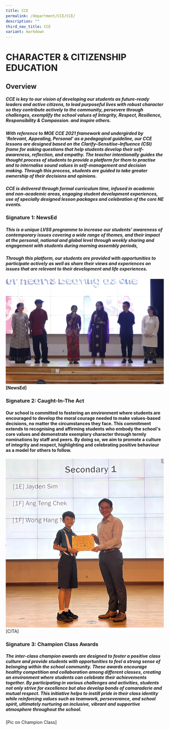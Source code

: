 ```yaml
---
title: CCE
permalink: /department/CCE/CCE/
description: ""
third_nav_title: CCE
variant: markdown
---
```

CHARACTER & CITIZENSHIP EDUCATION
===

## Overview  
##### CCE is key to our vision of developing our students as future-ready leaders and active citizens, to lead purposeful lives with robust character so they contribute actively to the community, persevere through challenges, exemplify the school values of Integrity, Respect, Resilience, Responsibility & Compassion. and inspire others.

##### With reference to MOE CCE 2021 framework and undergirded by ‘Relevant, Appealing, Personal' as a pedagogical guideline, our CCE lessons are designed based on the Clarify–Sensitise–Influence (CSI) frame for asking questions that help students develop their self-awareness, reflection, and empathy. The teacher intentionally guides the thought process of students to provide a platform for them to practise and to internalise sound values in self-management and decision making. Through this process, students are guided to take greater ownership of their decisions and opinions.

##### CCE is delivered through formal curriculum time, infused in academic and non-academic areas, engaging student development experiences, use of specially designed lesson packages and celebration of the core NE events.

  

### Signature 1: NewsEd

##### This is a unique LVSS programme to increase our students’ awareness of contemporary issues covering a wide range of themes, and their impact at the personal, national and global level through weekly sharing and engagement with students during morning assembly periods,

##### Through this platform, our students are provided with opportunities to participate actively as well as share their views and experiences on issues that are relevant to their development and life experiences.

![](/images/CCE/NewsEd_.jpg)**\[NewsEd\]**  
  
### **Signature 2: Caught-In-The Act**

#### Our school is committed to fostering an environment where students are encouraged to develop the moral courage needed to make values-based decisions, no matter the circumstances they face. This commitment extends to recognising and affirming students who embody the school's core values and demonstrate exemplary character through termly nominations by staff and peers. By doing so, we aim to promote a culture of integrity and respect, highlighting and celebrating positive behaviour as a model for others to follow.


![](/images/CCE/CITA.jpg)\[CITA\]


  
### Signature 3: Champion Class Awards


##### The inter-class champion awards are designed to foster a positive class culture and provide students with opportunities to feel a strong sense of belonging within the school community. These awards encourage healthy competition and collaboration among different classes, creating an environment where students can celebrate their achievements together. By participating in various challenges and activities, students not only strive for excellence but also develop bonds of camaraderie and mutual respect. This initiative helps to instill pride in their class identity while reinforcing values such as teamwork, perseverance, and school spirit, ultimately nurturing an inclusive, vibrant and supportive atmosphere throughout the school.  
  


\[Pic on Champion Class\]
